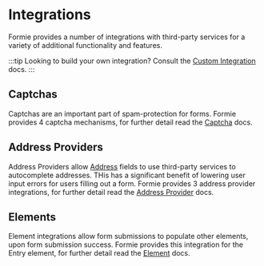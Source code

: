 # Integrations
Formie provides a number of integrations with third-party services for a variety of additional functionality and features.

:::tip
Looking to build your own integration? Consult the [Custom Integration](docs:developers/custom-integration) docs.
:::

## Captchas
Captchas are an important part of spam-protection for forms. Formie provides 4 captcha mechanisms, for further detail read the [Captcha](docs:integration/captchas) docs.

## Address Providers
Address Providers allow [Address](docs:feature-tour/fields#address) fields to use third-party services to autocomplete addresses. THis has a significant benefit of lowering user input errors for users filling out a form. Formie provides 3 address provider integrations, for further detail read the [Address Provider](docs:integration/address-providers) docs.

## Elements
Element integrations allow form submissions to populate other elements, upon form submission success. Formie provides this integration for the Entry element, for further detail read the [Element](docs:integrations/element-integrations) docs.

